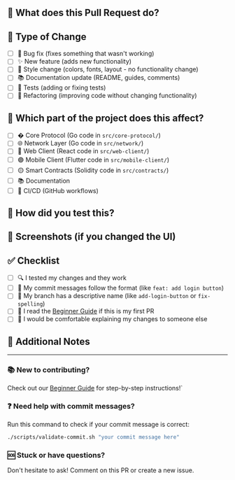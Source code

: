 ## 📝 What does this Pull Request do?

<!-- Briefly describe what changes you made. For example: "Adds a login button to the homepage" -->


## 🔧 Type of Change

<!-- Put an 'x' in the boxes that apply to your changes -->

- [ ] 🐛 Bug fix (fixes something that wasn't working)
- [ ] ✨ New feature (adds new functionality)
- [ ] 💅 Style change (colors, fonts, layout - no functionality change)
- [ ] 📚 Documentation update (README, guides, comments)
- [ ] 🧪 Tests (adding or fixing tests)
- [ ] 🔧 Refactoring (improving code without changing functionality)

## 🎯 Which part of the project does this affect?

<!-- Put an 'x' in the boxes that apply -->

- [ ] � Core Protocol (Go code in `src/core-protocol/`)
- [ ] 🌐 Network Layer (Go code in `src/network/`)
- [ ] 🔵 Web Client (React code in `src/web-client/`)
- [ ] 🟣 Mobile Client (Flutter code in `src/mobile-client/`)
- [ ] 🟡 Smart Contracts (Solidity code in `src/contracts/`)
- [ ] 📚 Documentation
- [ ] 🚀 CI/CD (GitHub workflows)

## 🧪 How did you test this?

<!-- Describe how you made sure your changes work. For example: -->
<!-- - "I ran the website locally and clicked the new button" -->
<!-- - "I ran the tests and they all passed" -->
<!-- - "I asked a friend to try it and it worked for them" -->


## 📸 Screenshots (if you changed the UI)

<!-- If you changed how something looks, add screenshots here -->
<!-- You can drag and drop images directly into this text box -->

## ✅ Checklist

<!-- Put an 'x' in ALL the boxes below before submitting -->

- [ ] 🔍 I tested my changes and they work
- [ ] 💬 My commit messages follow the format (like `feat: add login button`)
- [ ] 🌿 My branch has a descriptive name (like `add-login-button` or `fix-spelling`)
- [ ] 📖 I read the [Beginner Guide](../docs/BEGINNER_GUIDE.md) if this is my first PR
- [ ] 🤔 I would be comfortable explaining my changes to someone else

## 🤝 Additional Notes

<!-- Anything else you want to mention? Questions? Concerns? -->


---

### 📚 New to contributing? 
Check out our [Beginner Guide](../docs/BEGINNER_GUIDE.md) for step-by-step instructions!`

### ❓ Need help with commit messages?
Run this command to check if your commit message is correct:
```bash
./scripts/validate-commit.sh "your commit message here"
```

### 🆘 Stuck or have questions?
Don't hesitate to ask! Comment on this PR or create a new issue.
